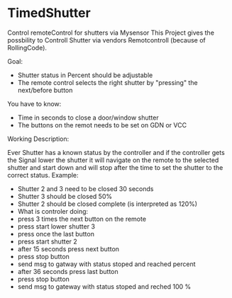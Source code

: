 # TimedShutter
Control remoteControl for shutters via Mysensor 
This Project gives the possbility to Controll Shutter via vendors Remotcontroll (because of RollingCode).

Goal:
 - Shutter status in Percent should be adjustable
 - The remote control selects the right shutter by "pressing" the next/before button

You have to know:
 - Time in seconds to close a door/window shutter
 - The buttons on the remot needs to be set on GDN or VCC

Working Description:

Ever Shutter has a known status by the controller and if the controller gets the Signal lower the shutter it will navigate on the remote to the selected shutter and start down and will stop after the time to set the shutter to the correct status.
Example: 
 - Shutter 2 and 3 need to be closed 30 seconds
 - Shutter 3 should be closed 50%
 - Shutter 2 should be closed complete (is interpreted as 120%)
 - What is controler doing:
 - press 3 times the next button on the remote
 - press start lower shutter 3
 - press once the last button
 - press start shutter 2
 - after 15 seconds press next button
 - press stop button
 - send msg to gatway with status stoped and reached percent
 - after 36 seconds press last button
 - press stop button
 - send msg to gateway with status stoped and reched 100 %
